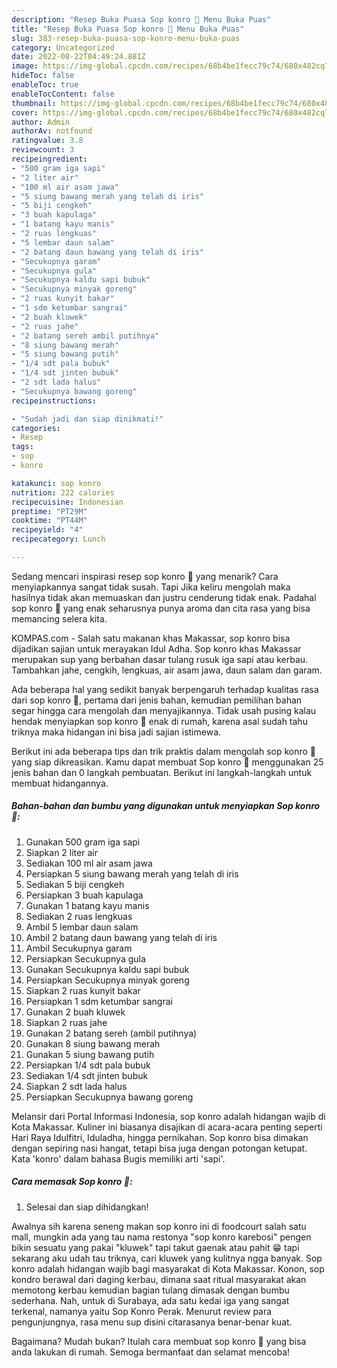 ```yaml
---
description: "Resep Buka Puasa Sop konro 🍖 Menu Buka Puas"
title: "Resep Buka Puasa Sop konro 🍖 Menu Buka Puas"
slug: 383-resep-buka-puasa-sop-konro-menu-buka-puas
category: Uncategorized
date: 2022-08-22T04:49:24.881Z
image: https://img-global.cpcdn.com/recipes/68b4be1fecc79c74/680x482cq70/sop-konro-foto-resep-utama.jpg
hideToc: false
enableToc: true
enableTocContent: false
thumbnail: https://img-global.cpcdn.com/recipes/68b4be1fecc79c74/680x482cq70/sop-konro-foto-resep-utama.jpg
cover: https://img-global.cpcdn.com/recipes/68b4be1fecc79c74/680x482cq70/sop-konro-foto-resep-utama.jpg
author: Admin
authorAv: notfound
ratingvalue: 3.8
reviewcount: 3
recipeingredient:
- "500 gram iga sapi"
- "2 liter air"
- "100 ml air asam jawa"
- "5 siung bawang merah yang telah di iris"
- "5 biji cengkeh"
- "3 buah kapulaga"
- "1 batang kayu manis"
- "2 ruas lengkuas"
- "5 lembar daun salam"
- "2 batang daun bawang yang telah di iris"
- "Secukupnya garam"
- "Secukupnya gula"
- "Secukupnya kaldu sapi bubuk"
- "Secukupnya minyak goreng"
- "2 ruas kunyit bakar"
- "1 sdm ketumbar sangrai"
- "2 buah kluwek"
- "2 ruas jahe"
- "2 batang sereh ambil putihnya"
- "8 siung bawang merah"
- "5 siung bawang putih"
- "1/4 sdt pala bubuk"
- "1/4 sdt jinten bubuk"
- "2 sdt lada halus"
- "Secukupnya bawang goreng"
recipeinstructions:

- "Sudah jadi dan siap dinikmati!"
categories:
- Resep
tags:
- sop
- konro

katakunci: sop konro 
nutrition: 222 calories
recipecuisine: Indonesian
preptime: "PT29M"
cooktime: "PT44M"
recipeyield: "4"
recipecategory: Lunch

---
```



Sedang mencari inspirasi resep sop konro 🍖 yang menarik? Cara menyiapkannya sangat tidak susah. Tapi Jika keliru mengolah maka hasilnya tidak akan memuaskan dan justru cenderung tidak enak. Padahal sop konro 🍖 yang enak seharusnya punya aroma dan cita rasa yang bisa memancing selera kita.


KOMPAS.com - Salah satu makanan khas Makassar, sop konro bisa dijadikan sajian untuk merayakan Idul Adha. Sop konro khas Makassar merupakan sup yang berbahan dasar tulang rusuk iga sapi atau kerbau. Tambahkan jahe, cengkih, lengkuas, air asam jawa, daun salam dan garam.

Ada beberapa hal yang sedikit banyak berpengaruh terhadap kualitas rasa dari sop konro 🍖, pertama dari jenis bahan, kemudian pemilihan bahan segar hingga cara mengolah dan menyajikannya. Tidak usah pusing kalau hendak menyiapkan sop konro 🍖 enak di rumah, karena asal sudah tahu triknya maka hidangan ini bisa jadi sajian istimewa.


Berikut ini ada beberapa tips dan trik praktis dalam mengolah sop konro 🍖 yang siap dikreasikan. Kamu dapat membuat Sop konro 🍖 menggunakan 25 jenis bahan dan 0 langkah pembuatan. Berikut ini langkah-langkah untuk membuat hidangannya.

<!--inarticleads1-->

##### Bahan-bahan dan bumbu yang digunakan untuk menyiapkan Sop konro 🍖:

1. Gunakan 500 gram iga sapi
1. Siapkan 2 liter air
1. Sediakan 100 ml air asam jawa
1. Persiapkan 5 siung bawang merah yang telah di iris
1. Sediakan 5 biji cengkeh
1. Persiapkan 3 buah kapulaga
1. Gunakan 1 batang kayu manis
1. Sediakan 2 ruas lengkuas
1. Ambil 5 lembar daun salam
1. Ambil 2 batang daun bawang yang telah di iris
1. Ambil Secukupnya garam
1. Persiapkan Secukupnya gula
1. Gunakan Secukupnya kaldu sapi bubuk
1. Persiapkan Secukupnya minyak goreng
1. Siapkan 2 ruas kunyit bakar
1. Persiapkan 1 sdm ketumbar sangrai
1. Gunakan 2 buah kluwek
1. Siapkan 2 ruas jahe
1. Gunakan 2 batang sereh (ambil putihnya)
1. Gunakan 8 siung bawang merah
1. Gunakan 5 siung bawang putih
1. Persiapkan 1/4 sdt pala bubuk
1. Sediakan 1/4 sdt jinten bubuk
1. Siapkan 2 sdt lada halus
1. Persiapkan Secukupnya bawang goreng


Melansir dari Portal Informasi Indonesia, sop konro adalah hidangan wajib di Kota Makassar. Kuliner ini biasanya disajikan di acara-acara penting seperti Hari Raya Idulfitri, Iduladha, hingga pernikahan. Sop konro bisa dimakan dengan sepiring nasi hangat, tetapi bisa juga dengan potongan ketupat. Kata &#39;konro&#39; dalam bahasa Bugis memiliki arti &#39;sapi&#39;. 

<!--inarticleads2-->

##### Cara memasak Sop konro 🍖:


1. Selesai dan siap dihidangkan!

Awalnya sih karena seneng makan sop konro ini di foodcourt salah satu mall, mungkin ada yang tau nama restonya &#34;sop konro karebosi&#34; pengen bikin sesuatu yang pakai &#34;kluwek&#34; tapi takut gaenak atau pahit 😁 tapi sekarang aku udah tau triknya, cari kluwek yang kulitnya ngga banyak. Sop konro adalah hidangan wajib bagi masyarakat di Kota Makassar. Konon, sop kondro berawal dari daging kerbau, dimana saat ritual masyarakat akan memotong kerbau kemudian bagian tulang dimasak dengan bumbu sederhana. Nah, untuk di Surabaya, ada satu kedai iga yang sangat terkenal, namanya yaitu Sop Konro Perak. Menurut review para pengunjungnya, rasa menu sup disini citarasanya benar-benar kuat. 

Bagaimana? Mudah bukan? Itulah cara membuat sop konro 🍖 yang bisa anda lakukan di rumah. Semoga bermanfaat dan selamat mencoba!
